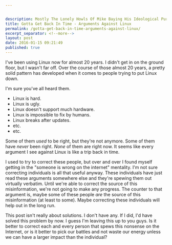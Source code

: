 ```yaml
---


description: Mostly The Lonely Howls Of Mike Baying His Ideological Purity At The Moon
title: Gotta Get Back In Time - Arguments Against Linux
permalink: /gotta-get-back-in-time-arguments-against-linux/
excerpt_separator: <!--more-->
layout: post
date: 2016-01-15 09:21:49
published: true
---
```



I've been using Linux now for almost 20 years. I didn't get in on the ground floor, but I wasn't far off. Over the course of those almost 20 years, a pretty solid pattern has developed when it comes to people trying to put Linux down.

I'm sure you've all heard them.

- Linux is hard.
- Linux is ugly.
- Linux doesn't support much hardware.
- Linux is impossible to fix by humans.
- Linux breaks after updates.
- etc.
- etc.

Some of them _used_ to be right, but they're not anymore. Some of them have _never_ been right. _None_ of them are right now. It seems like every argument I see against Linux is like a trip back in time.

I used to try to correct these people, but over and over I found myself getting in the "someone is wrong on the internet" mentality. I'm not sure correcting individuals is all that useful anyway. These individuals have just read these arguments somewhere else and they're spewing them out virtually verbatim. Until we're able to correct the source of this misinformation, we're not going to make any progress. The counter to that argument is, maybe some of these people _are_ the source of this misinformation (at least to some). Maybe correcting these individuals will help out in the long run.

This post isn't really about solutions. I don't have any. If I did, I'd have solved this problem by now. I guess I'm leaving this up to you guys. Is it better to correct each and every person that spews this nonsense on the Internet, or is it better to pick our battles and not waste our energy unless we can have a larger impact than the individual?
